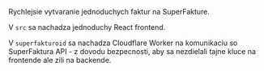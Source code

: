 Rychlejsie vytvaranie jednoduchych faktur na SuperFakture.

V `src` sa nachadza jednoduchy React frontend.

V `superfakturoid` sa nachadza Cloudflare Worker na komunikaciu so SuperFaktura API - z dovodu bezpecnosti, aby sa nezdielali tajne kluce na frontende ale zili na backende.